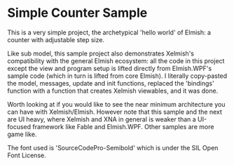 ﻿# Simple Counter Sample

This is a very simple project, the archetypical 'hello world' of Elmish: a counter with adjustable step size.

Like sub model, this sample project also demonstrates Xelmish's compatibility with the general Elmish ecosystem: all the code in this project except the view and program setup is lifted directly from Elmish.WPF's sample code (which in turn is lifted from core Elmish). I literally copy-pasted the model, messages, update and init functions, replaced the 'bindings' function with a function that creates Xelmish viewables, and it was done.

Worth looking at if you would like to see the near minimum architecture you can have with Xelmish/Elmish. However note that this sample and the next are UI heavy, where Xelmish and XNA in general is weaker than a UI-focused framework like Fable and Elmish.WPF. Other samples are more game like.

The font used is 'SourceCodePro-Semibold' which is under the SIL Open Font License.